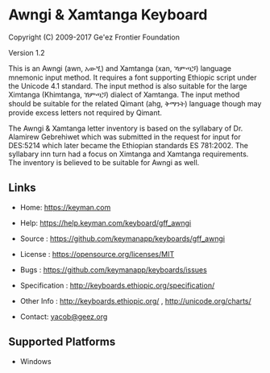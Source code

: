 Awngi & Xamtanga Keyboard
=====================

Copyright (C) 2009-2017 Ge'ez Frontier Foundation

Version 1.2

This is an Awngi (awn, አውጚ) and Xamtanga (xan, ኻምጣጛ) language mnemonic input method.  It requires
a font supporting Ethiopic script under the Unicode 4.1 standard. The input method is also
suitable for the large Ximtanga (Khimtanga, ኽምጣጛ) dialect of Xamtanga.  The input method
should be suitable for the related Qimant (ahg, ቅማንት) language though may provide excess letters
not required by Qimant.

The Awngi & Xamtanga letter inventory is based on the syllabary of Dr. Alamirew Gebrehiwet which
was submitted in the request for input for DES:5214 which later became the Ethiopian standards
ES 781:2002.  The syllabary inn turn had a focus on Ximtanga and Xamtanga requirements.  The
inventory is believed to be suitable for Awngi as well.

Links
-----

 * Home:     https://keyman.com
 * Help:     https://help.keyman.com/keyboard/gff_awngi

 * Source        :  https://github.com/keymanapp/keyboards/gff_awngi
 * License       :  https://opensource.org/licenses/MIT
 * Bugs          :  https://github.com/keymanapp/keyboards/issues

 * Specification :  http://keyboards.ethiopic.org/specification/
 * Other Info    :  http://keyboards.ethiopic.org/ , http://unicode.org/charts/
 * Contact:  yacob@geez.org

Supported Platforms
-------------------
 * Windows
 
